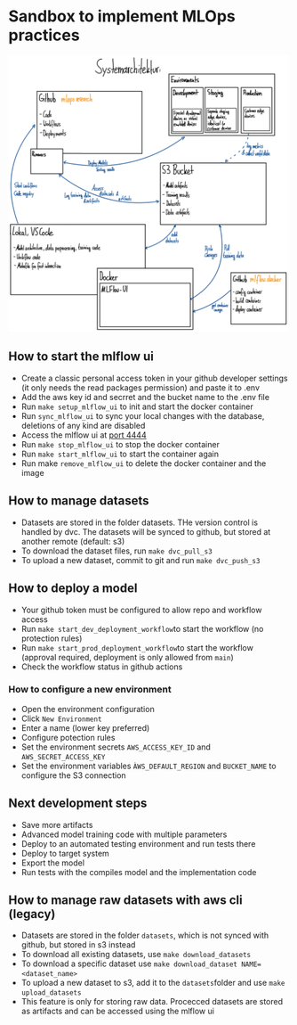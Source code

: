 # Sandbox to implement MLOps practices

![Systemarchitektur](src/system-architecture.jpeg)

## How to start the mlflow ui

- Create a classic personal access token in your github developer settings (it only needs the read packages permission) and paste it to .env
- Add the aws key id and secrret and the bucket name to the .env file
- Run `make setup_mlflow_ui` to init and start the docker container
- Run `sync_mlflow_ui` to sync your local changes with the database, deletions of any kind are disabled
- Access the mlflow ui at [port 4444](http://localhost:4444)
- Run `make stop_mlflow_ui` to stop the docker container
- Run `make start_mlflow_ui` to start the container again
- Run make `remove_mlflow_ui` to delete the docker container and the image

## How to manage datasets

- Datasets are stored in the folder datasets. THe version control is handled by dvc. The datasets will be synced to github, but stored at another remote (default: s3)
- To download the dataset files, run `make dvc_pull_s3`
- To upload a new dataset, commit to git and run `make dvc_push_s3`

## How to deploy a model

- Your github token must be configured to allow repo and workflow access
- Run `make start_dev_deployment_workflow`to start the workflow (no protection rules)
- Run `make start_prod_deployment_workflow`to start the workflow (approval required, deployment is only allowed from `main`)
- Check the workflow status in github actions

### How to configure a new environment

- Open the environment configuration
- Click `New Environment`
- Enter a name (lower key preferred)
- Configure potection rules
- Set the environment secrets `AWS_ACCESS_KEY_ID` and `AWS_SECRET_ACCESS_KEY`
- Set the environment variables `ÀWS_DEFAULT_REGION` and `BUCKET_NAME` to configure the S3 connection

## Next development steps

- Save more artifacts
- Advanced model training code with multiple parameters
- Deploy to an automated testing environment and run tests there
- Deploy to target system
- Export the model
- Run tests with the compiles model and the implementation code

## How to manage raw datasets with aws cli (legacy)

- Datasets are stored in the folder `datasets`, which is not synced with github, but stored in s3 instead
- To download all existing datasets, use `make download_datasets`
- To download a specific dataset use `make download_dataset NAME=<dataset_name>`
- To upload a new dataset to s3, add it to the `datasets`folder and use `make upload_datasets`
- This feature is only for storing raw data. Procecced datasets are stored as artifacts and can be accessed using the mlflow ui
